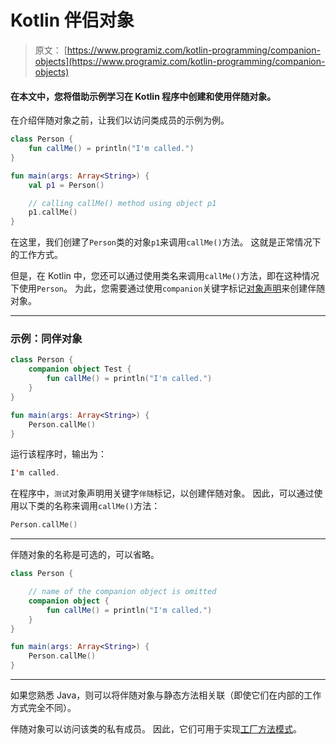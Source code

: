 # Kotlin 伴侣对象

> 原文： [https://www.programiz.com/kotlin-programming/companion-objects](https://www.programiz.com/kotlin-programming/companion-objects)

#### 在本文中，您将借助示例学习在 Kotlin 程序中创建和使用伴随对象。

在介绍伴随对象之前，让我们以访问类成员的示例为例。

```kt
class Person {
    fun callMe() = println("I'm called.")
}

fun main(args: Array<String>) {
    val p1 = Person()

    // calling callMe() method using object p1
    p1.callMe()    
}

```

在这里，我们创建了`Person`类的对象`p1`来调用`callMe()`方法。 这就是正常情况下的工作方式。

但是，在 Kotlin 中，您还可以通过使用类名来调用`callMe()`方法，即在这种情况下使用`Person`。 为此，您需要通过使用`companion`关键字标记[对象声明](https://www.programiz.com/kotlin-programming/object-singleton#object-declarations "Kotlin object declaration")来创建伴随对象。

* * *

### 示例：同伴对象

```kt
class Person {
    companion object Test {
        fun callMe() = println("I'm called.")
    }
}

fun main(args: Array<String>) {
    Person.callMe()
}

```

运行该程序时，输出为：

```kt
I'm called.
```

在程序中，`测试`对象声明用关键字`伴随`标记，以创建伴随对象。 因此，可以通过使用以下类的名称来调用`callMe()`方法：

```kt
Person.callMe()
```

* * *

伴随对象的名称是可选的，可以省略。

```kt
class Person {

    // name of the companion object is omitted
    companion object {
        fun callMe() = println("I'm called.")
    }
}

fun main(args: Array<String>) {
    Person.callMe()
}
```

* * *

如果您熟悉 Java，则可以将伴随对象与静态方法相关联（即使它们在内部的工作方式完全不同）。

伴随对象可以访问该类的私有成员。 因此，它们可用于实现[工厂方法模式](https://stackoverflow.com/questions/69849/factory-pattern-when-to-use-factory-methods "Kotlin Factory Pattern")。